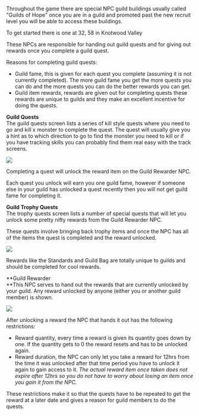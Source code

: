 ---
---
Throughout the game there are special NPC guild buildings usually called "Guilds of Hope" once you are in a guild and promoted past the new recruit level you will be able to access these buildings.

To get started there is one at 32, 58 in Knotwood Valley

These NPCs are responsible for handing out guild quests and for giving out rewards once you complete a guild quest.

Reasons for completing guild quests:

*   Guild fame, this is given for each quest you complete (assuming it is not currently completed). The more guild fame you get the more quests you can do and the more quests you can do the better rewards you can get.
*   Guild item rewards, rewards are given out for completing quests these rewards are unique to guilds and they make an excellent incentive for doing the quests.

**Guild Quests**  
The guild quests screen lists a series of kill style quests where you need to go and kill x monster to complete the quest. The quest will usually give you a hint as to which direction to go to find the monster you need to kill or if you have tracking skills you can probably find them real easy with the track screens.

[![](https://lohcdn.com/images/t_guildsquests1.jpg)](https://lohcdn.com/images/guildsquests1.jpg)

Completing a quest will unlock the reward item on the Guild Rewarder NPC.

Each quest you unlock will earn you one guild fame, however if someone else in your guild has unlocked a quest recently then you will not get guild fame for completing it.

**Guild Trophy Quests**  
The trophy quests screen lists a number of special quests that will let you unlock some pretty nifty rewards from the Guild Rewarder NPC.

These quests involve bringing back trophy items and once the NPC has all of the items the quest is completed and the reward unlocked.

[![](https://lohcdn.com/images/t_guildsquests2.jpg)](https://lohcdn.com/images/guildsquests2.jpg)

Rewards like the Standards and Guild Bag are totally unique to guilds and should be completed for cool rewards.

**Guild Rewarder  
**This NPC serves to hand out the rewards that are currently unlocked by your guild. Any reward unlocked by anyone (either you or another guild member) is shown.

[![](https://lohcdn.com/images/t_guildsrewards.jpg)](https://lohcdn.com/images/guildsquests2.jpg)

After unlocking a reward the NPC that hands it out has the following restrictions:

*   Reward quantity, every time a reward is given its quantity goes down by one. If the quantity gets to 0 the reward resets and has to be unlocked again.
*   Reward duration, the NPC can only let you take a reward for 12hrs from the time it was unlocked after that time period you have to unlock it again to gain access to it. _The actual reward item once taken does not expire after 12hrs so you do not have to worry about losing an item once you gain it from the NPC._

These restrictions make it so that the quests have to be repeated to get the reward at a later date and gives a reason for guild members to do the quests.